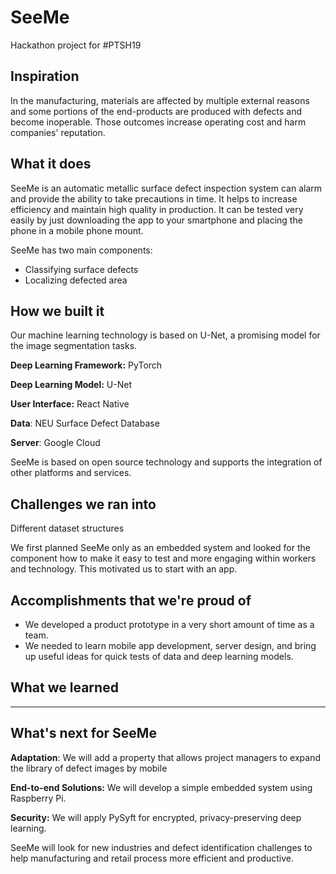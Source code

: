 # SeeMe
Hackathon project for #PTSH19



## Inspiration
In the manufacturing, materials are affected by multiple external reasons and some portions of the end-products are produced with defects and become inoperable. Those outcomes increase operating cost and harm companies' reputation. 

## What it does
SeeMe is an automatic metallic surface defect inspection system can alarm and provide the ability to take precautions in time. It helps to increase efficiency and maintain high quality in production. It can be tested very easily by just downloading the app to your smartphone and placing the phone in a mobile phone mount.

SeeMe has two main components:

* Classifying surface defects 
* Localizing defected area


## How we built it
Our machine learning technology is based on U-Net, a promising model for the image segmentation tasks. 

**Deep Learning Framework:** PyTorch

**Deep Learning Model:** U-Net 

**User Interface:** React Native

**Data**: NEU Surface Defect Database

**Server**: Google Cloud

SeeMe is based on open source technology and supports the integration of other platforms and services.

## Challenges we ran into
Different dataset structures 

We first planned SeeMe only as an embedded system and looked for the component how to make it easy to test and more engaging within workers and technology. This motivated us to start with an app.

## Accomplishments that we're proud of
* We developed a product prototype in a very short amount of time as a team.
* We needed to learn mobile app development, server design, and bring up useful ideas for quick tests of data and deep learning models.

## What we learned
****


## What's next for SeeMe
**Adaptation**: We will add a property that allows project managers to expand the library of defect images by mobile

**End-to-end Solutions:** We will develop a simple embedded system using Raspberry Pi.

**Security:** We will apply PySyft for encrypted, privacy-preserving deep learning.

SeeMe will look for new industries and defect identification challenges to help manufacturing and retail process more efficient and productive.
